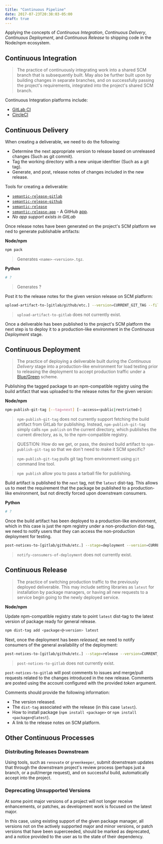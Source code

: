 ```yaml
---
title: "Continuous Pipeline"
date: 2017-07-23T20:38:03-05:00
draft: true
---
```


Applying the concepts of _Continuous Integration_, _Continuous Delivery_, _Continuous Deployment_, and _Continuous Release_ to shipping code in the Node/npm ecosystem.

## Continuous Integration

> The practice of continuously integrating work into a shared SCM branch that is subsequently built. May also be further built upon by building changes in separate branches, and on successfully passing the project's requirements, integrated into the project's shared SCM branch.

Continuous Integration platforms include:
* [GitLab CI](https://about.gitlab.com/features/gitlab-ci-cd/)
* [CircleCI](https://circleci.com/)

## Continuous Delivery

When creating a deliverable, we need to do the following:
* Determine the next appropriate version to release based on unreleased changes (Such as git commit).
* Tag the working directory with a new unique idenfitier (Such as a git tag).
* Generate, and post, release notes of changes included in the new release.

Tools for creating a deliverable:
* [`semantic-release-gitlab`](https://www.npmjs.com/package/semantic-release-gitlab)
* [`semantic-release-github`](https://www.npmjs.com/package/semantic-release-github)
* [`semantic-release`](https://www.npmjs.com/package/semantic-release)
* [`semantic-release-app`](https://github.com/tunnckoCore/semantic-release-app) - A GitHub [app](https://developer.github.com/apps/).
* _No app support exists in GitLab_

Once release notes have been generated on the project's SCM platform we ned to generate publishable artifacts:

**Node/npm**
```bash
npm pack
```

> Generates `<name>-<version>.tgz`.

**Python**
```bash
# ?
```

> Generates ?

Post it to the release notes for the given version release on SCM platform:

```bash
upload-artifact-to-[gitlab/github/etc.] --version=CURRENT_GIT_TAG --file=<FILE NAME>
```

> `upload-artifact-to-gitlab` does not currently exist.

Once a deliverable has been published to the project's SCM platform the next step is to deploy it to a production-like environment in the _Continuous Deployment_ stage.

## Continuous Deployment

> The practice of deploying a deliverable built during the _Continuous Delivery_ stage into a production-like environment for load testing prior to releasing the deployment to accept production traffic under a [Blue/Green](https://martinfowler.com/bliki/BlueGreenDeployment.html) scheme.

Publishing the tagged package to an npm-compatible registry using the build artifact that was uploaded to the release notes for the given version:

**Node/npm**
```bash
npm-publish-git-tag [--tag=next] [--access=<public|restricted>]
```

> `npm-publish-git-tag` does not currently support fetching the build artifact from GitLab for publishing. Instead, `npm-publish-git-tag` simply calls `npm publish` on the current directory, which publishes the current directory, as is, to the npm-compatible registry.

> QUESTION: How do we get, or pass, the desired build artifact to `npm-publish-git-tag` so that we don't need to make it SCM specific?

> `npm-publish-git-tag` pulls git tag from environment using `git` command line tool.

> `npm publish` allow you to pass a tarball file for publishing.

Build artifact is published to the `next` tag, not the `latest` dist-tag. This allows us to meet the requirement that the package be published to a production-like environment, but not directly forced upon downstream consumers.

**Python**
```bash
# ?
```

Once the build artifact has been deployed to a production-like environment, which in this case is just the npm registry under a non-production dist-tag, we need to notify users that they can access the non-production deployment for testing.

```bash
post-notices-to-[gitlab/github/etc.] --stage=deployment --version=CURRENT_GIT_TAG --token=<ENVIRONMENT VARIABLE>
```

> `notify-consumers-of-deployment` does not currently exist.

## Continuous Release

> The practice of switching production traffic to the previously deployed deliverable. This may include setting libraries as `latest` for installation by package managers, or having all new requests to a service begin going to the newly deployed service.

**Node/npm**

Update npm-compatible registry state to point `latest` dist-tag to the latest version of package ready for general release.

```bash
npm dist-tag add <package>@<version> latest
```

Next, once the deployment has been _released_, we need to notify consumers of the general availability of the deployment:

```bash
post-notices-to-[gitlab/github/etc.] --stage=release --version=CURRENT_GIT_TAG --token=<ENVIRONMENT VARIABLE>
```

> `post-notices-to-gitlab` does not currently exist.

`post-notices-to-gitlab` will post comments to issues and merge/pull requests related to the changes introduced in the new release. Comments are posted using the account configured with the provided _token_ argument.

Comments should provide the following information:
* The version released.
* The `dist-tag` associated with the release (in this case `latest`).
* How to install package (`npm install <package>` or `npm install <package>@latest`).
* A link to the release notes on SCM platform.

## Other Continuous Processes

### Distributing Releases Downstream

Using tools, such as `renovate` or `greenkeeper`, submit downstream updates that through the downstream project's review process (perhaps just a branch, or a pull/merge request), and on successful build, automatically accept into  the project.

### Deprecating Unsupported Versions

At some point major versions of a project will not longer receive enhancements, or patches, as development work is focused on the latest major.

In this case, using existing support of the given package manager, all versions not on the actively supported major and minor versions, or patch versions that have been superceeded, should be marked as deprecated, and a notice provided to the user as to the state of their dependency.
